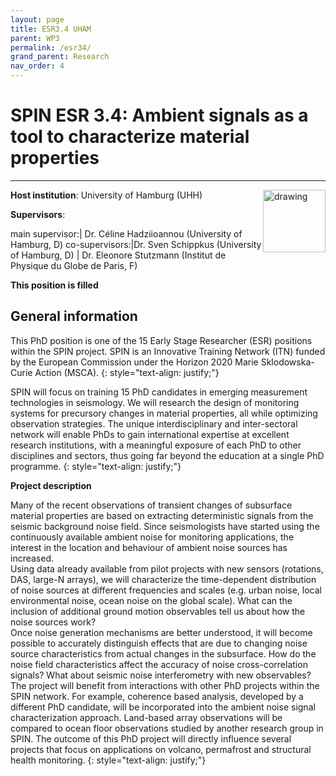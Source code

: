 ```yaml
---
layout: page
title: ESR3.4 UHAM
parent: WP3
permalink: /esr34/
grand_parent: Research
nav_order: 4
---
```


# SPIN ESR 3.4: Ambient signals as a tool to characterize material properties
----

__Host institution__: University of Hamburg (UHH)  <img src="/assets/images/partners-logos/UHH_logo.svg" alt="drawing" width="100" style="float:right"/>

__Supervisors__: 
		  
main supervisor:| Dr. C&eacute;line Hadziioannou (University of Hamburg, D)
co-supervisors:|Dr. Sven Schippkus (University of Hamburg, D)
| Dr. Eleonore Stutzmann (Institut de Physique du Globe de Paris, F)


__This position is filled__ 

## General information

This PhD position is one of the 15 Early Stage Researcher (ESR) positions within the SPIN project. SPIN is an Innovative Training Network (ITN) funded by the European Commission under the Horizon 2020 Marie Sklodowska-Curie Action (MSCA). 
{: style="text-align: justify;"}

SPIN will focus on training 15 PhD candidates in emerging measurement technologies in seismology. We will research the design of monitoring systems for precursory changes in material properties, all while optimizing observation strategies. The unique interdisciplinary and inter-sectoral network will enable PhDs to gain international expertise at excellent research institutions, with a meaningful exposure of each PhD to other disciplines and sectors, thus going far beyond the education at a single PhD programme.
{: style="text-align: justify;"}

__Project description__

Many of the recent observations of transient changes of subsurface material properties are based on extracting deterministic signals from the seismic background noise field. Since seismologists have started using the continuously available ambient noise for monitoring applications, the interest in the location and behaviour of ambient noise sources has increased.  
Using data already available from pilot projects with new sensors (rotations, DAS, large-N arrays), we will characterize the time-dependent distribution of noise sources at different frequencies and scales (e.g. urban noise, local environmental noise, ocean noise on the global scale). What can the inclusion of additional ground motion observables tell us about how the noise sources work?  
Once noise generation mechanisms are better understood, it will become possible to accurately distinguish effects that are due to changing noise source characteristics from actual changes in the subsurface. How do the noise field characteristics affect the accuracy of noise cross-correlation signals? What about seismic noise interferometry with new observables?  
The project will benefit from interactions with other PhD projects within the SPIN network. For example, coherence based analysis, developed by a different PhD candidate, will be incorporated into the ambient noise signal characterization approach. Land-based array observations will be compared to ocean floor observations studied by another research group in SPIN. The outcome of this PhD project will directly influence several projects that focus on applications on volcano, permafrost and structural health monitoring.
{: style="text-align: justify;"}

